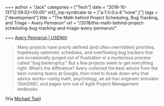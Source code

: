 +++
author = "Jack"
categories = ["Tech"]
date = "2018-10-13T12:59:02+00:00"
mf2_mp-syndicate-to = ["a:1:{i:0;s:4:\"none\";}"]
tags = ["development"]
title = "The Math behind Project Scheduling, Bug Tracking, and Triage – Avery Pennarun"
url = "/2018/the-math-behind-project-scheduling-bug-tracking-and-triage-avery-pennarun/"

+++
[Avery Pennarun | USENIX][1]:

> Many projects have poorly defined (and often overridden) priorities, hopelessly optimistic schedules, and overflowing bug trackers that are occasionally purged out of frustration in a mysterious process called &#8220;bug bankruptcy.&#8221; But a few projects seem to get everything right. What&#8217;s the difference? Avery collected the best advice from the best-running teams at Google, then tried to break down why that advice works—using math, psychology, an ad-hoc engineer simulator (SimSWE), and pages torn out of Agile Project Management textbooks.

(Via [Michael Tsai][2])

 [1]: https://www.usenix.org/conference/srecon18europe/presentation/pennarun
 [2]: https://mjtsai.com/blog/2018/10/12/the-math-behind-project-scheduling-bug-tracking-and-triage/